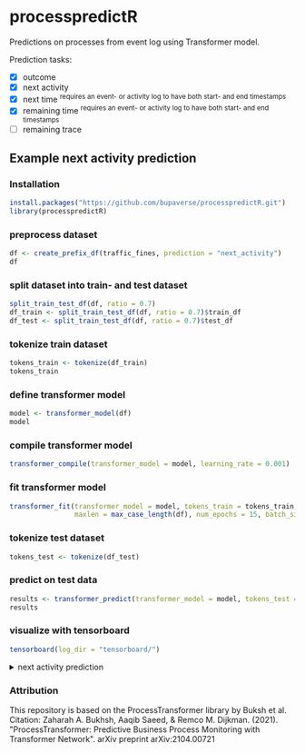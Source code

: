 # processpredictR
Predictions on processes from event log using Transformer model.  

Prediction tasks:
- [x] outcome
- [x] next activity
- [x] next time <sup>requires an event- or activity log to have both start- and end timestamps</sup>
- [x] remaining time <sup>requires an event- or activity log to have both start- and end timestamps</sup>
- [ ] remaining trace  

## Example next activity prediction
### Installation
```r
install.packages("https://github.com/bupaverse/processpredictR.git")
library(processpredictR)
```

### preprocess dataset
```r
df <- create_prefix_df(traffic_fines, prediction = "next_activity")
df
```

### split dataset into train- and test dataset
```r
split_train_test_df(df, ratio = 0.7)
df_train <- split_train_test_df(df, ratio = 0.7)$train_df
df_test <- split_train_test_df(df, ratio = 0.7)$test_df
```

### tokenize train dataset
```r
tokens_train <- tokenize(df_train)
tokens_train
```

### define transformer model
```r
model <- transformer_model(df)
model
```

### compile transformer model
```r
transformer_compile(transformer_model = model, learning_rate = 0.001)
```

### fit transformer model
```r
transformer_fit(transformer_model = model, tokens_train = tokens_train,
                maxlen = max_case_length(df), num_epochs = 15, batch_size = 12, file = "example_model_next_activity")
```

### tokenize test dataset
```r
tokens_test <- tokenize(df_test)
```

### predict on test data
```r
results <- transformer_predict(transformer_model = model, tokens_test = tokens_test, maxlen = max_case_length(df))
results
```

### visualize with tensorboard
```r
tensorboard(log_dir = "tensorboard/")
```


<details><summary>next activity prediction</summary>
<p>
  
  ### preprocess dataset
```r
df <- create_prefix_df(traffic_fines, prediction = "next_activity")
df
```

### split dataset into train- and test dataset
```r
split_train_test_df(df, ratio = 0.7)
df_train <- split_train_test_df(df, ratio = 0.7)$train_df
df_test <- split_train_test_df(df, ratio = 0.7)$test_df
```

### tokenize train dataset
```r
tokens_train <- tokenize(df_train)
tokens_train
```

### define transformer model
```r
model <- transformer_model(df)
model
```

### compile transformer model
```r
transformer_compile(transformer_model = model, learning_rate = 0.001)
```

### fit transformer model
```r
transformer_fit(transformer_model = model, tokens_train = tokens_train,
                maxlen = max_case_length(df), num_epochs = 15, batch_size = 12, file = "example_model_next_activity")
```

### tokenize test dataset
```r
tokens_test <- tokenize(df_test)
```

### predict on test data
```r
results <- transformer_predict(transformer_model = model, tokens_test = tokens_test, maxlen = max_case_length(df))
results
```

### visualize with tensorboard
```r
tensorboard(log_dir = "tensorboard/")
```
 
</p>
</details>



### Attribution
This repository is based on the ProcessTransformer library by Buksh et al. Citation: Zaharah A. Bukhsh, Aaqib Saeed, & Remco M. Dijkman. (2021). "ProcessTransformer: Predictive Business Process Monitoring with Transformer Network". arXiv preprint arXiv:2104.00721




